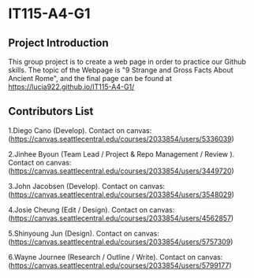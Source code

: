 # IT115-A4-G1
## Project Introduction

This group project is to create a web page in order to practice our Github skills. The topic of the Webpage is "9 Strange and Gross Facts About Ancient Rome", and the final page can be found at https://lucia922.github.io/IT115-A4-G1/
      
## Contributors List

1.Diego Cano (Develop). Contact on canvas: (https://canvas.seattlecentral.edu/courses/2033854/users/5336039)

2.Jinhee Byoun (Team Lead / Project & Repo Management / Review ). Contact on canvas: (https://canvas.seattlecentral.edu/courses/2033854/users/3449720)

3.John Jacobsen (Develop). Contact on canvas: (https://canvas.seattlecentral.edu/courses/2033854/users/3548029)

4.Josie Cheung (Edit / Design). Contact on canvas: (https://canvas.seattlecentral.edu/courses/2033854/users/4562857)

5.Shinyoung Jun (Design). Contact on canvas: (https://canvas.seattlecentral.edu/courses/2033854/users/5757309)

6.Wayne Journee (Research / Outline / Write). Contact on canvas: (https://canvas.seattlecentral.edu/courses/2033854/users/5799177)
